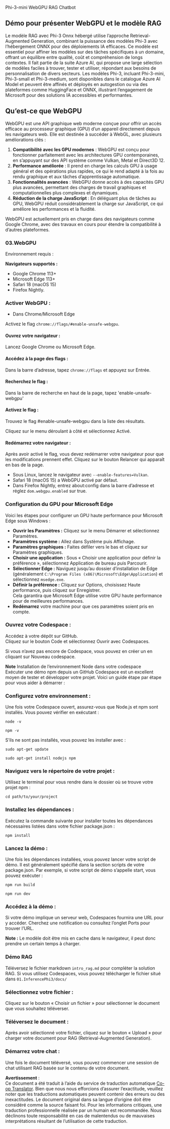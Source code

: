 <!--
CO_OP_TRANSLATOR_METADATA:
{
  "original_hash": "4aac6b8a5dcbbe9a32b47be30340cac2",
  "translation_date": "2025-07-16T17:11:52+00:00",
  "source_file": "code/08.RAG/rag_webgpu_chat/README.md",
  "language_code": "fr"
}
-->
Phi-3-mini WebGPU RAG Chatbot

## Démo pour présenter WebGPU et le modèle RAG
Le modèle RAG avec Phi-3 Onnx hébergé utilise l’approche Retrieval-Augmented Generation, combinant la puissance des modèles Phi-3 avec l’hébergement ONNX pour des déploiements IA efficaces. Ce modèle est essentiel pour affiner les modèles sur des tâches spécifiques à un domaine, offrant un équilibre entre qualité, coût et compréhension de longs contextes. Il fait partie de la suite Azure AI, qui propose une large sélection de modèles faciles à trouver, tester et utiliser, répondant aux besoins de personnalisation de divers secteurs. Les modèles Phi-3, incluant Phi-3-mini, Phi-3-small et Phi-3-medium, sont disponibles dans le catalogue Azure AI Model et peuvent être affinés et déployés en autogestion ou via des plateformes comme HuggingFace et ONNX, illustrant l’engagement de Microsoft pour des solutions IA accessibles et performantes.

## Qu’est-ce que WebGPU  
WebGPU est une API graphique web moderne conçue pour offrir un accès efficace au processeur graphique (GPU) d’un appareil directement depuis les navigateurs web. Elle est destinée à succéder à WebGL, avec plusieurs améliorations clés :

1. **Compatibilité avec les GPU modernes** : WebGPU est conçu pour fonctionner parfaitement avec les architectures GPU contemporaines, en s’appuyant sur des API système comme Vulkan, Metal et Direct3D 12.
2. **Performance améliorée** : Il prend en charge les calculs GPU à usage général et des opérations plus rapides, ce qui le rend adapté à la fois au rendu graphique et aux tâches d’apprentissage automatique.
3. **Fonctionnalités avancées** : WebGPU donne accès à des capacités GPU plus avancées, permettant des charges de travail graphiques et computationnelles plus complexes et dynamiques.
4. **Réduction de la charge JavaScript** : En déléguant plus de tâches au GPU, WebGPU réduit considérablement la charge sur JavaScript, ce qui améliore les performances et la fluidité.

WebGPU est actuellement pris en charge dans des navigateurs comme Google Chrome, avec des travaux en cours pour étendre la compatibilité à d’autres plateformes.

### 03.WebGPU
Environnement requis :

**Navigateurs supportés :**  
- Google Chrome 113+  
- Microsoft Edge 113+  
- Safari 18 (macOS 15)  
- Firefox Nightly.

### Activer WebGPU :

- Dans Chrome/Microsoft Edge  

Activez le flag `chrome://flags/#enable-unsafe-webgpu`.

#### Ouvrez votre navigateur :  
Lancez Google Chrome ou Microsoft Edge.

#### Accédez à la page des flags :  
Dans la barre d’adresse, tapez `chrome://flags` et appuyez sur Entrée.

#### Recherchez le flag :  
Dans la barre de recherche en haut de la page, tapez 'enable-unsafe-webgpu'

#### Activez le flag :  
Trouvez le flag #enable-unsafe-webgpu dans la liste des résultats.

Cliquez sur le menu déroulant à côté et sélectionnez Activé.

#### Redémarrez votre navigateur :  

Après avoir activé le flag, vous devez redémarrer votre navigateur pour que les modifications prennent effet. Cliquez sur le bouton Relancer qui apparaît en bas de la page.

- Sous Linux, lancez le navigateur avec `--enable-features=Vulkan`.  
- Safari 18 (macOS 15) a WebGPU activé par défaut.  
- Dans Firefox Nightly, entrez about:config dans la barre d’adresse et réglez `dom.webgpu.enabled` sur true.

### Configuration du GPU pour Microsoft Edge  

Voici les étapes pour configurer un GPU haute performance pour Microsoft Edge sous Windows :

- **Ouvrir les Paramètres :** Cliquez sur le menu Démarrer et sélectionnez Paramètres.  
- **Paramètres système :** Allez dans Système puis Affichage.  
- **Paramètres graphiques :** Faites défiler vers le bas et cliquez sur Paramètres graphiques.  
- **Choisir une application :** Sous « Choisir une application pour définir la préférence », sélectionnez Application de bureau puis Parcourir.  
- **Sélectionner Edge :** Naviguez jusqu’au dossier d’installation de Edge (généralement `C:\Program Files (x86)\Microsoft\Edge\Application`) et sélectionnez `msedge.exe`.  
- **Définir la préférence :** Cliquez sur Options, choisissez Haute performance, puis cliquez sur Enregistrer.  
Cela garantira que Microsoft Edge utilise votre GPU haute performance pour de meilleures performances.  
- **Redémarrez** votre machine pour que ces paramètres soient pris en compte.

### Ouvrez votre Codespace :  
Accédez à votre dépôt sur GitHub.  
Cliquez sur le bouton Code et sélectionnez Ouvrir avec Codespaces.

Si vous n’avez pas encore de Codespace, vous pouvez en créer un en cliquant sur Nouveau codespace.

**Note** Installation de l’environnement Node dans votre codespace  
Exécuter une démo npm depuis un GitHub Codespace est un excellent moyen de tester et développer votre projet. Voici un guide étape par étape pour vous aider à démarrer :

### Configurez votre environnement :  
Une fois votre Codespace ouvert, assurez-vous que Node.js et npm sont installés. Vous pouvez vérifier en exécutant :  
```
node -v
```  
```
npm -v
```

S’ils ne sont pas installés, vous pouvez les installer avec :  
```
sudo apt-get update
```  
```
sudo apt-get install nodejs npm
```

### Naviguez vers le répertoire de votre projet :  
Utilisez le terminal pour vous rendre dans le dossier où se trouve votre projet npm :  
```
cd path/to/your/project
```

### Installez les dépendances :  
Exécutez la commande suivante pour installer toutes les dépendances nécessaires listées dans votre fichier package.json :  

```
npm install
```

### Lancez la démo :  
Une fois les dépendances installées, vous pouvez lancer votre script de démo. Il est généralement spécifié dans la section scripts de votre package.json. Par exemple, si votre script de démo s’appelle start, vous pouvez exécuter :  

```
npm run build
```  
```
npm run dev
```

### Accédez à la démo :  
Si votre démo implique un serveur web, Codespaces fournira une URL pour y accéder. Cherchez une notification ou consultez l’onglet Ports pour trouver l’URL.

**Note :** Le modèle doit être mis en cache dans le navigateur, il peut donc prendre un certain temps à charger.

### Démo RAG  
Téléversez le fichier markdown `intro_rag.md` pour compléter la solution RAG. Si vous utilisez Codespaces, vous pouvez télécharger le fichier situé dans `01.InferencePhi3/docs/`

### Sélectionnez votre fichier :  
Cliquez sur le bouton « Choisir un fichier » pour sélectionner le document que vous souhaitez téléverser.

### Téléversez le document :  
Après avoir sélectionné votre fichier, cliquez sur le bouton « Upload » pour charger votre document pour RAG (Retrieval-Augmented Generation).

### Démarrez votre chat :  
Une fois le document téléversé, vous pouvez commencer une session de chat utilisant RAG basée sur le contenu de votre document.

**Avertissement** :  
Ce document a été traduit à l’aide du service de traduction automatique [Co-op Translator](https://github.com/Azure/co-op-translator). Bien que nous nous efforcions d’assurer l’exactitude, veuillez noter que les traductions automatiques peuvent contenir des erreurs ou des inexactitudes. Le document original dans sa langue d’origine doit être considéré comme la source faisant foi. Pour les informations critiques, une traduction professionnelle réalisée par un humain est recommandée. Nous déclinons toute responsabilité en cas de malentendus ou de mauvaises interprétations résultant de l’utilisation de cette traduction.